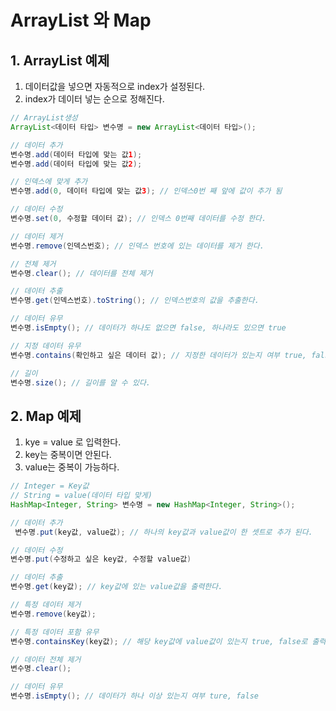 # ArrayList 와 Map
## 1. ArrayList 예제
1. 데이터값을 넣으면 자동적으로 index가 설정된다.
2. index가 데이터 넣는 순으로 정해진다.
```java
// ArrayList생성
ArrayList<데이터 타입> 변수명 = new ArrayList<데이터 타입>();

// 데이터 추가
변수명.add(데이터 타입에 맞는 값1);
변수명.add(데이터 타입에 맞는 값2);

// 인덱스에 맞게 추가
변수명.add(0, 데이터 타입에 맞는 값3); // 인덱스0번 째 앞에 값이 추가 됨

// 데이터 수정
변수명.set(0, 수정할 데이터 값); // 인덱스 0번째 데이터를 수정 한다.

// 데이터 제거
변수명.remove(인덱스번호); // 인덱스 번호에 있는 데이터를 제거 한다.

// 전체 제거
변수명.clear(); // 데이터를 전체 제거

// 데이터 추출
변수명.get(인덱스번호).toString(); // 인덱스번호의 값을 추출한다.

// 데이터 유무
변수명.isEmpty(); // 데이터가 하나도 없으면 false, 하나라도 있으면 true

// 지정 데이터 유무
변수명.contains(확인하고 싶은 데이터 값); // 지정한 데이터가 있는지 여부 true, false

// 길이
변수명.size(); // 길이를 알 수 있다.
```
## 2. Map 예제
1. kye = value 로 입력한다.
2. key는 중복이면 안된다.
3. value는 중복이 가능하다.
```java
// Integer = Key값
// String = value(데이터 타입 맞게)
HashMap<Integer, String> 변수명 = new HashMap<Integer, String>();

// 데이터 추가
 변수명.put(key값, value값); // 하나의 key값과 value값이 한 셋트로 추가 된다.

// 데이터 수정
변수명.put(수정하고 싶은 key값, 수정할 value값)

// 데이터 추출
변수명.get(key값); // key값에 있는 value값을 출력한다.

// 특정 데이터 제거
변수명.remove(key값);

// 특정 데이터 포함 유무
변수명.containsKey(key값); // 해당 key값에 value값이 있는지 true, false로 출력

// 데이터 전체 제거
변수명.clear(); 

// 데이터 유무
변수명.isEmpty(); // 데이터가 하나 이상 있는지 여부 ture, false
```